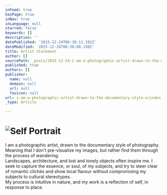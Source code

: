 ```yaml
---
inFeed: true
hasPage: true
inNav: true
inLanguage: null
starred: false
keywords: []
description: ''
datePublished: '2015-12-24T06:30:11.192Z'
dateModified: '2015-12-24T06:30:08.198Z'
title: Artist Statement
author: []
sourcePath: _posts/2015-12-24-i-am-a-photographic-artist-drawn-to-the-documentary-style-o.md
published: true
authors: []
publisher:
  name: null
  domain: null
  url: null
  favicon: null
url: i-am-a-photographic-artist-drawn-to-the-documentary-style-o/index.html
_type: Article

---
```

# ![Self Portrait](https://the-grid-user-content.s3-us-west-2.amazonaws.com/00862479-1321-469e-b461-e707bfe8decf.jpg)

I am a photographic artist, drawn to the
documentary style of photography. Meaning that I don't pre-visualize my images,
but rather find them through the process of wandering.  
Landscapes, architecture, and lost and lonely
objects often inspire me. I seek to capture the essence, or soul, of my
subjects, and try to steer clear of romantic clichés and show local
flavour without compromising my subjects to cultural stereotypes.  
My process is intuitive in nature, and my work
is a reflection of self, in response to place.